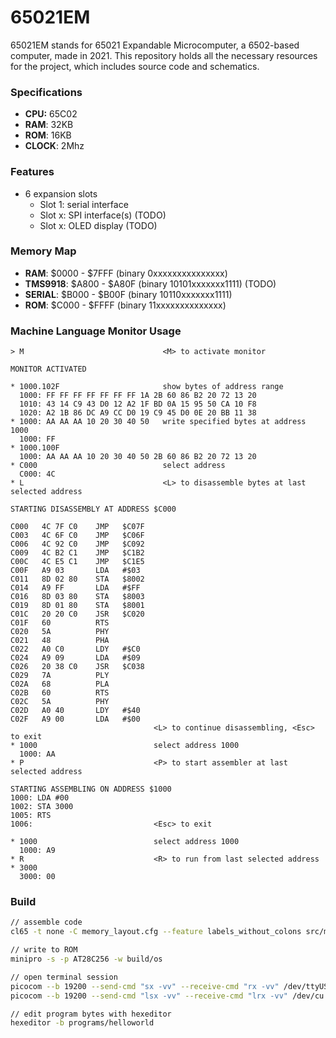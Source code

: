 # 65021EM
65021EM stands for 65021 Expandable Microcomputer, a 6502-based computer, made in 2021. This repository holds all the necessary resources for the project, which includes source code and schematics.

### Specifications

- **CPU:** 65C02
- **RAM**: 32KB
- **ROM**: 16KB
- **CLOCK**: 2Mhz

### Features

- 6 expansion slots
  * Slot 1: serial interface
  * Slot x: SPI interface(s) (TODO)
  * Slot x: OLED display (TODO)

### Memory Map

- **RAM**:      \$0000 - \$7FFF (binary 0xxxxxxxxxxxxxxx)
- **TMS9918**:  \$A800 - \$A80F (binary 10101xxxxxxx1111) (TODO)
- **SERIAL**:   \$B000 - \$B00F (binary 10110xxxxxxx1111)
- **ROM**:      \$C000 - \$FFFF (binary 11xxxxxxxxxxxxxx)

### Machine Language Monitor Usage
```
> M                               <M> to activate monitor

MONITOR ACTIVATED

* 1000.102F                       show bytes of address range
  1000: FF FF FF FF FF FF FF 1A 2B 60 86 B2 20 72 13 20
  1010: 43 14 C9 43 D0 12 A2 1F BD 0A 15 95 50 CA 10 F8
  1020: A2 1B 86 DC A9 CC D0 19 C9 45 D0 0E 20 BB 11 38
* 1000: AA AA AA 10 20 30 40 50   write specified bytes at address 1000
  1000: FF
* 1000.100F
  1000: AA AA AA 10 20 30 40 50 2B 60 86 B2 20 72 13 20
* C000                            select address
  C000: 4C                        
* L                               <L> to disassemble bytes at last selected address

STARTING DISASSEMBLY AT ADDRESS $C000

C000   4C 7F C0    JMP   $C07F
C003   4C 6F C0    JMP   $C06F
C006   4C 92 C0    JMP   $C092
C009   4C B2 C1    JMP   $C1B2
C00C   4C E5 C1    JMP   $C1E5
C00F   A9 03       LDA   #$03
C011   8D 02 80    STA   $8002
C014   A9 FF       LDA   #$FF
C016   8D 03 80    STA   $8003
C019   8D 01 80    STA   $8001
C01C   20 20 C0    JSR   $C020
C01F   60          RTS
C020   5A          PHY
C021   48          PHA
C022   A0 C0       LDY   #$C0
C024   A9 09       LDA   #$09
C026   20 38 C0    JSR   $C038
C029   7A          PLY
C02A   68          PLA
C02B   60          RTS
C02C   5A          PHY
C02D   A0 40       LDY   #$40
C02F   A9 00       LDA   #$00
                                <L> to continue disassembling, <Esc> to exit
* 1000                          select address 1000
  1000: AA
* P                             <P> to start assembler at last selected address

STARTING ASSEMBLING ON ADDRESS $1000
1000: LDA #00
1002: STA 3000
1005: RTS
1006:                           <Esc> to exit

* 1000                          select address 1000
  1000: A9
* R                             <R> to run from last selected address
* 3000
  3000: 00
```

### Build
```sh
// assemble code
cl65 -t none -C memory_layout.cfg --feature labels_without_colons src/main.asm -o build/os

// write to ROM
minipro -s -p AT28C256 -w build/os

// open terminal session
picocom --b 19200 --send-cmd "sx -vv" --receive-cmd "rx -vv" /dev/ttyUSB0 // linux
picocom --b 19200 --send-cmd "lsx -vv" --receive-cmd "lrx -vv" /dev/cu.usbserial-FT4YNKSL // macos

// edit program bytes with hexeditor
hexeditor -b programs/helloworld 
```
